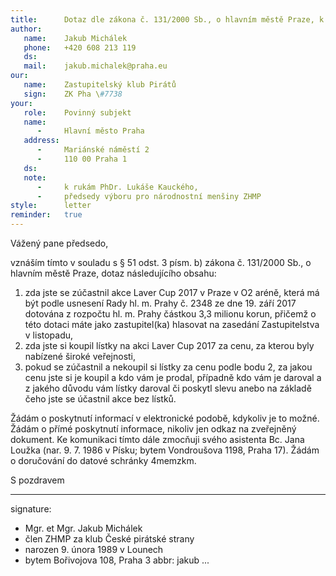 ```yaml
---
title:      Dotaz dle zákona č. 131/2000 Sb., o hlavním městě Praze, k získaným vstupenkám na sportovní akci Laver Cup.
author:
   name:    Jakub Michálek
   phone:   +420 608 213 119
   ds:      
   mail:    jakub.michalek@praha.eu
our:
   name:    Zastupitelský klub Pirátů
   sign:    ZK Pha \#7738
your:
   role:    Povinný subjekt
   name:    
      -     Hlavní město Praha
   address:
      -     Mariánské náměstí 2
      -     110 00 Praha 1
   ds:      
   note:
      -     k rukám PhDr. Lukáše Kauckého,
      -     předsedy výboru pro národnostní menšiny ZHMP
style:      letter
reminder:   true
---
```


Vážený pane předsedo,

vznáším tímto v souladu s § 51 odst. 3 písm. b) zákona č. 131/2000 Sb., o hlavním městě Praze, dotaz následujícího obsahu: 

1. zda jste se zúčastnil akce Laver Cup 2017 v Praze v O2 aréně, která má být podle usnesení Rady hl. m. Prahy č. 2348 ze dne 19. září 2017 dotována z rozpočtu hl. m. Prahy částkou 3,3 milionu korun, přičemž o této dotaci máte jako zastupitel(ka) hlasovat na zasedání Zastupitelstva v listopadu,
2. zda jste si koupil lístky na akci Laver Cup 2017 za cenu, za kterou byly nabízené široké veřejnosti,
3. pokud se zúčastnil a nekoupil si lístky za cenu podle bodu 2, za jakou cenu jste si je koupil a kdo vám je prodal, případně kdo vám je daroval a z jakého důvodu vám lístky daroval či poskytl slevu anebo na základě čeho jste se účastnil akce bez lístků.

Žádám o poskytnutí informací v elektronické podobě, kdykoliv je to možné. Žádám o přímé poskytnutí informace, nikoliv jen odkaz na zveřejněný dokument. Ke komunikaci tímto dále zmocňuji svého asistenta Bc. Jana Loužka (nar. 9. 7. 1986 v Písku; bytem Vondroušova 1198, Praha 17). Žádám o doručování do datové schránky 4memzkm.

S pozdravem

---
signature: 
  - Mgr. et Mgr. Jakub Michálek
  - člen ZHMP za klub České pirátské strany
  - narozen 9. února 1989 v Lounech
  - bytem Bořivojova 108, Praha 3
abbr:       jakub
...
